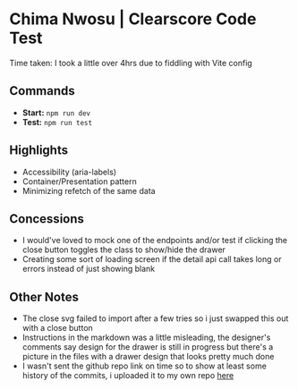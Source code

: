 # Chima Nwosu | Clearscore Code Test

Time taken: I took a little over 4hrs due to fiddling with Vite config

## Commands

- **Start:** `npm run dev`
- **Test:** `npm run test`

## Highlights

- Accessibility (aria-labels)
- Container/Presentation pattern
- Minimizing refetch of the same data

## Concessions

- I would've loved to mock one of the endpoints and/or test if clicking the close button toggles the class to show/hide the drawer
- Creating some sort of loading screen if the detail api call takes long or errors instead of just showing blank

## Other Notes

- The close svg failed to import after a few tries so i just swapped this out with a close button
- Instructions in the markdown was a little misleading, the designer's comments say design for the drawer is still in progress but there's a picture in the files with a drawer design that looks pretty much done
- I wasn't sent the github repo link on time so to show at least some history of the commits, i uploaded it to my own repo [here](https://github.com/Chima42/cloudscore-code-test)
